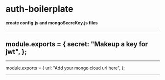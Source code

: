 # auth-boilerplate

#### create config.js and mongoSecreKey.js files
  -----
  module.exports = {
  secret: "Makeup a key for jwt",
};
  -----
  
  -----
  module.exports = {
  url:
    "Add your mongo cloud url here",
};

  -----
